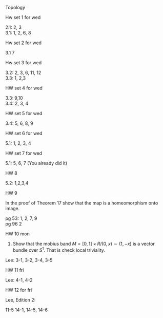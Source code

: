 Topology

Hw set 1 for wed

2.1: 2, 3  
3.1: 1, 2, 6, 8

Hw set 2 for wed

3.1 7

Hw set 3 for wed

3.2: 2, 3, 6, 11, 12  
3.3: 1, 2,3  

<!-- Hw set 4 for fri -->
<!--  -->
<!-- 3.3: 1,3 -->
<!--  -->
HW set 4 for wed
<!--  -->
<!-- 1. Show that rationals Q are totally disconnected with its topology inherited from R -->
<!--  -->
3.3: 9,10  
3.4: 2, 3, 4

HW set 5 for wed

3.4: 5, 6, 8, 9

HW set 6 for wed

5.1: 1, 2, 3, 4

HW set 7 for wed

5.1: 5, 6, 7   (You already did it)

HW 8

5.2: 1,2,3,4  

HW 9

In the proof of Theorem 17 show that the map is a homeomorphism onto image.

pg 53: 1, 2, 7, 9  
pg 96 2  

HW 10 mon

1. Show that the mobius band $M=[0,1] \times R /(0,x) \sim (1,-x)$ is a vector bundle over $S^1$. That is check local triviality.  

Lee: 3-1, 3-2, 3-4, 3-5  

HW 11 fri

Lee: 4-1, 4-2  

HW 12 for fri

Lee, Edition 2:

11-5
14-1, 14-5, 14-6  






